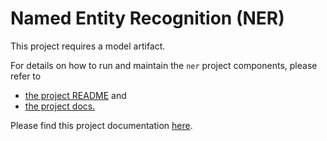 # Named Entity Recognition (NER)

This project requires a model artifact.

For details on how to run and maintain the `ner` project components, please refer to
- [the project README](../README.md) and
- [the project docs.](../../docs/)

Please find this project documentation [here](https://onclusive.atlassian.net/wiki/spaces/ML/pages/3192652408/Entity).
